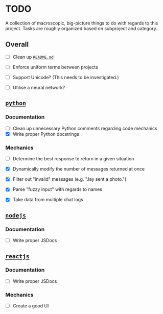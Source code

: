 # TODO
A collection of macroscopic, big-picture things to do with regards to this
project. Tasks are roughly organized based on subproject and category.


## Overall
- [ ] Clean up [`README.md`](README.md)
- [ ] Enforce uniform terms between projects
- [ ] Support Unicode? (This needs to be investigated.)
- [ ] Utilise a neural network?


## [`python`](python/)
### Documentation
- [ ] Clean up unnecessary Python comments regarding code mechanics
- [X] Write proper Python docstrings

### Mechanics
- [ ] Determine the best response to return in a given situation
- [X] Dynamically modify the number of messages returned at once
- [X] Filter out "invalid" messages (e.g. "Jay sent a photo.")
- [X] Parse "fuzzy input" with regards to names
- [X] Take data from multiple chat logs


## [`nodejs`](nodejs/)
### Documentation
- [ ] Write proper JSDocs


## [`reactjs`](reactjs/)
### Documentation
- [ ] Write proper JSDocs

### Mechanics
- [ ] Create a good UI
